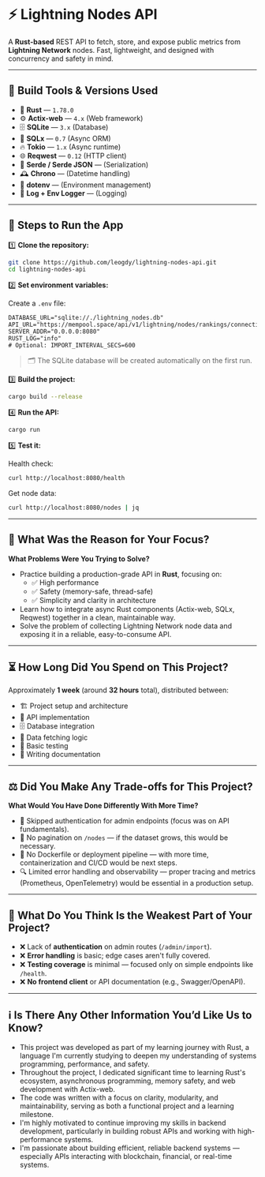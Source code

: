 
# ⚡ Lightning Nodes API

A **Rust-based** REST API to fetch, store, and expose public metrics from **Lightning Network** nodes. Fast, lightweight, and designed with concurrency and safety in mind.

---

## 🔧 Build Tools & Versions Used

- 🦀 **Rust** — `1.78.0`
- ⚙️ **Actix-web** — `4.x` (Web framework)
- 🗄️ **SQLite** — `3.x` (Database)
- 🔗 **SQLx** — `0.7` (Async ORM)
- 🔥 **Tokio** — `1.x` (Async runtime)
- 🌐 **Reqwest** — `0.12` (HTTP client)
- 🧠 **Serde / Serde JSON** — (Serialization)
- 🕰️ **Chrono** — (Datetime handling)
- 🔐 **dotenv** — (Environment management)
- 📝 **Log + Env Logger** — (Logging)

---

## 🚀 Steps to Run the App

1️⃣ **Clone the repository:**

```bash
git clone https://github.com/leogdy/lightning-nodes-api.git
cd lightning-nodes-api
```

2️⃣ **Set environment variables:**

Create a `.env` file:

```env
DATABASE_URL="sqlite://./lightning_nodes.db"
API_URL="https://mempool.space/api/v1/lightning/nodes/rankings/connectivity"
SERVER_ADDR="0.0.0.0:8080"
RUST_LOG="info"
# Optional: IMPORT_INTERVAL_SECS=600
```

> 🗂️ The SQLite database will be created automatically on the first run.

3️⃣ **Build the project:**

```bash
cargo build --release
```

4️⃣ **Run the API:**

```bash
cargo run
```

5️⃣ **Test it:**

Health check:

```bash
curl http://localhost:8080/health
```

Get node data:

```bash
curl http://localhost:8080/nodes | jq
```

---

## 🎯 What Was the Reason for Your Focus?  
**What Problems Were You Trying to Solve?**

- Practice building a production-grade API in **Rust**, focusing on:
  - ✅ High performance
  - ✅ Safety (memory-safe, thread-safe)
  - ✅ Simplicity and clarity in architecture
- Learn how to integrate async Rust components (Actix-web, SQLx, Reqwest) together in a clean, maintainable way.
- Solve the problem of collecting Lightning Network node data and exposing it in a reliable, easy-to-consume API.

---

## ⏳ How Long Did You Spend on This Project?

Approximately **1 week** (around **32 hours** total), distributed between:

- 🏗️ Project setup and architecture
- 🔌 API implementation
- 🗄️ Database integration
- 🔄 Data fetching logic
- 🧪 Basic testing
- 📜 Writing documentation

---

## ⚖️ Did You Make Any Trade-offs for This Project?  
**What Would You Have Done Differently With More Time?**

- 🚫 Skipped authentication for admin endpoints (focus was on API fundamentals).
- 🚫 No pagination on `/nodes` — if the dataset grows, this would be necessary.
- 🚫 No Dockerfile or deployment pipeline — with more time, containerization and CI/CD would be next steps.
- 🔍 Limited error handling and observability — proper tracing and metrics (Prometheus, OpenTelemetry) would be essential in a production setup.

---

## 🧠 What Do You Think Is the Weakest Part of Your Project?

- ❌ Lack of **authentication** on admin routes (`/admin/import`).
- ❌ **Error handling** is basic; edge cases aren't fully covered.
- ❌ **Testing coverage** is minimal — focused only on simple endpoints like `/health`.
- ❌ **No frontend client** or API documentation (e.g., Swagger/OpenAPI).

---

## ℹ️ Is There Any Other Information You’d Like Us to Know?

- This project was developed as part of my learning journey with Rust, a language I'm currently studying to deepen my understanding of systems programming, performance, and safety.
- Throughout the project, I dedicated significant time to learning Rust's ecosystem, asynchronous programming, memory safety, and web development with Actix-web.
- The code was written with a focus on clarity, modularity, and maintainability, serving as both a functional project and a learning milestone.
- I'm highly motivated to continue improving my skills in backend development, particularly in building robust APIs and working with high-performance systems.
- I'm passionate about building efficient, reliable backend systems — especially APIs interacting with blockchain, financial, or real-time systems.
